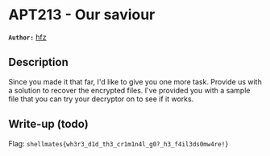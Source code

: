 # APT213 - Our saviour

**`Author:`** [hfz](https://hfz1337.github.io)

## Description

Since you made it that far, I'd like to give you one more task.
Provide us with a solution to recover the encrypted files.
I've provided you with a sample file that you can try your decryptor on to see if it works.

## Write-up (todo)


Flag: `shellmates{wh3r3_d1d_th3_cr1m1n4l_g0?_h3_f4il3ds0mw4re!}`
